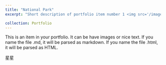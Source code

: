 ```yaml
---
title: "National Park"
excerpt: "Short description of portfolio item number 1 <img src='/images/500x300.png'>"

collection: Portfolio
---
```


This is an item in your portfolio. It can be have images or nice text. If you name the file .md, it will be parsed as markdown. If you name the file .html, it will be parsed as HTML. 

星星
